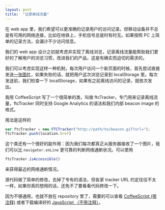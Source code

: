```yaml
---
layout: post
title:  "记录离线流量"
---
```


在 web app 里，我们希望可以更准确的记录用户的访问记录。但移动设备并不总是有可用的网络连接，比如在地铁上，手机信号总是时有时无。如果按照 PC 上简单的记录方法，会漏计不少访问信息。

我们的 web app 设计之初就考虑并实现了离线浏览，记录离线流量能帮助我们更好的了解用户的浏览习惯，改进我们的产品，这是有确实而迫切的需求的。

<!-- more -->

我们可以考虑实现这样一种机制，每次用户访问一个新页面的时候，首先尝试直接发送[一张图片](http://en.wikipedia.org/wiki/Web_bug)，如果失败的话，就把用户这次浏览记录到 localStorage 里。每次发送前，我们检查一下 localStorage，如果有之前离线访问的记录，就依次发出。

我用 CoffeeScript 写了一个很简单的类，叫做 ftcTracker，专门用来记录离线流量，ftcTracker 同时支持 Google Analytics 的语法和我们内部 beacon image 的格式。

用法是这样的

````javascript
var ftcTracker = new FTCTracker("http://path/to/beacon.gif?url=");
ftcTracker.push(location.href)
````

这个类还有一个很好的副作用：因为我们每次都真正从服务器接收了一个图片，我们可以比 `navigator.onLine` 更可靠的判断网络通断状况。可以使用

````javascript
ftcTracker.isAccessible()
````

来获得最近的网络通断情况。

源代码做了简单的修改，去掉了专有的语法，但各家 tracker URL 约定往往不太一样，如果你真的想用的话，还免不了要看看代码修改一下。

因为不够通用，也就不放在 repository 里了，需要的可以查看 [CoffeeScript (带注释)](https://gist.github.com/th507/7302586) 或者下载编译好的 [JavaScript （不带注释）](/assets/logging-offline-visits/ftcTracker.js)。
